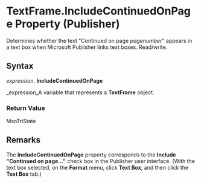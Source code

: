 
# TextFrame.IncludeContinuedOnPage Property (Publisher)

Determines whether the text "Continued on page  _pagenumber_" appears in a text box when Microsoft Publisher links text boxes. Read/write.


## Syntax

 _expression_. **IncludeContinuedOnPage**

 _expression_A variable that represents a  **TextFrame** object.


### Return Value

MsoTriState


## Remarks

The  **IncludeContinuedOnPage** property corresponds to the **Include "Continued on page..."** check box in the Publisher user interface. (With the text box selected, on the **Format** menu, click **Text Box**, and then click the  **Text Box** tab.)

